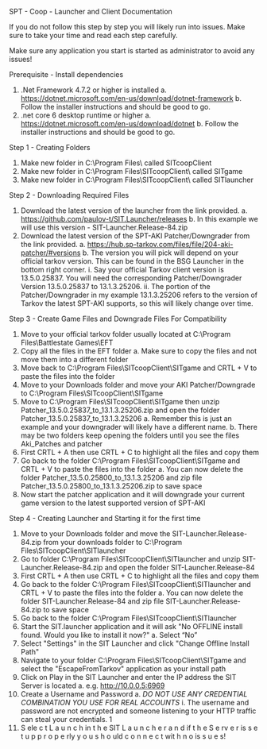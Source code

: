 SPT - Coop - Launcher and Client Documentation

If you do not follow this step by step you will likely run into issues. Make
sure to take your time and read each step carefully.

Make sure any application you start is started as administrator to
avoid any issues!

Prerequisite - Install dependencies
  1. .Net Framework 4.7.2 or higher is installed
    a. https://dotnet.microsoft.com/en-us/download/dotnet-framework
    b. Follow the installer instructions and should be good to go.
  2. .net core 6 desktop runtime or higher
    a. https://dotnet.microsoft.com/en-us/download/dotnet
    b. Follow the installer instructions and should be good to go.

Step 1 - Creating Folders
  1. Make new folder in C:\Program Files\ called SITcoopClient
  2. Make new folder in C:\Program Files\SITcoopClient\ called SITgame
  3. Make new folder in C:\Program Files\SITcoopClient\ called SITlauncher
     
Step 2 - Downloading Required Files
  1. Download the latest version of the launcher from the link provided.
    a. https://github.com/paulov-t/SIT.Launcher/releases
    b. In this example we will use this version - SIT-Launcher.Release-84.zip
  2. Download the latest version of the SPT-AKI Patcher/Downgrader from the link provided.
    a. https://hub.sp-tarkov.com/files/file/204-aki-patcher/#versions
    b. The version you will pick will depend on your official tarkov version. This can be
    found in the BSG Launcher in the bottom right corner.
      i. Say your official Tarkov client version is 13.5.0.25837. You will need the
      corresponding Patcher/Downgrader Version 13.5.0.25837 to 13.1.3.25206.
      ii. The portion of the Patcher/Downgrader in my example 13.1.3.25206
      refers to the version of Tarkov the latest SPT-AKI supports, so this will
      likely change over time.
     
Step 3 - Create Game Files and Downgrade Files For Compatibility
  1. Move to your official tarkov folder usually located at C:\Program Files\Battlestate
  Games\EFT
  2. Copy all the files in the EFT folder
    a. Make sure to copy the files and not move them into a different folder
  3. Move back to C:\Program Files\SITcoopClient\SITgame and CRTL + V to paste the files
  into the folder
  4. Move to your Downloads folder and move your AKI Patcher/Downgrade to C:\Program
  Files\SITcoopClient\SITgame
  5. Move to C:\Program Files\SITcoopClient\SITgame then unzip Patcher_13.5.0.25837_to_13.1.3.25206.zip
     and open the folder Patcher_13.5.0.25837_to_13.1.3.25206
    a. Remember this is just an example and your downgrader will likely have a
    different name.
    b. There may be two folders keep opening the folders until you see the files
    Aki_Patches and patcher
  6. First CRTL + A then use CRTL + C to highlight all the files and copy them
  8. Go back to the folder C:\Program Files\SITcoopClient\SITgame and CRTL + V to paste
  the files into the folder
    a. You can now delete the folder Patcher_13.5.0.25800_to_13.1.3.25206 and zip
    file Patcher_13.5.0.25800_to_13.1.3.25206.zip to save space
  9. Now start the patcher application and it will downgrade your current game version to the
  latest supported version of SPT-AKI

Step 4 - Creating Launcher and Starting it for the first time
1. Move to your Downloads folder and move the SIT-Launcher.Release-84.zip from your
downloads folder to C:\Program Files\SITcoopClient\SITlauncher
2. Go to folder C:\Program Files\SITcoopClient\SITlauncher and unzip
SIT-Launcher.Release-84.zip and open the folder SIT-Launcher.Release-84
3. First CRTL + A then use CRTL + C to highlight all the files and copy them
4. Go back to the folder C:\Program Files\SITcoopClient\SITlauncher and CRTL + V to
paste the files into the folder
a. You can now delete the folder SIT-Launcher.Release-84 and zip file
SIT-Launcher.Release-84.zip to save space
5. Go back to the folder C:\Program Files\SITcoopClient\SITlauncher
6. Start the SIT.launcher application and it will ask "No OFFLINE install found. Would you
like to install it now?"
a. Select “No”
7. Select "Settings" in the SIT Launcher and click "Change Offline Install Path"
8. Navigate to your folder C:\Program Files\SITcoopClient\SITgame and select the
"EscapeFromTarkov" application as your install path
9. Click on Play in the SIT Launcher and enter the IP address the SIT Server is located
a. e.g. http://10.0.0.5:6969
10. Create a Username and Password
a. *DO NOT USE ANY CREDENTIAL COMBINATION YOU USE FOR REAL
ACCOUNTS*
i. The username and password are not encrypted and someone listening to
your HTTP traffic can steal your credentials.
1
1. S
ele
c
t
L
a
u
n
c
h in
t
h
e
SIT
L
a
u
n
c
h
e
r
a
n
d if
t
h
e
S
e
rv
e
r is
s
e
t
u
p
p
r
o
p
e
rly
y
o
u
s
h
o
uld
c
o
n
n
e
c
t
wit
h
n
o is
s
u
e
s!
